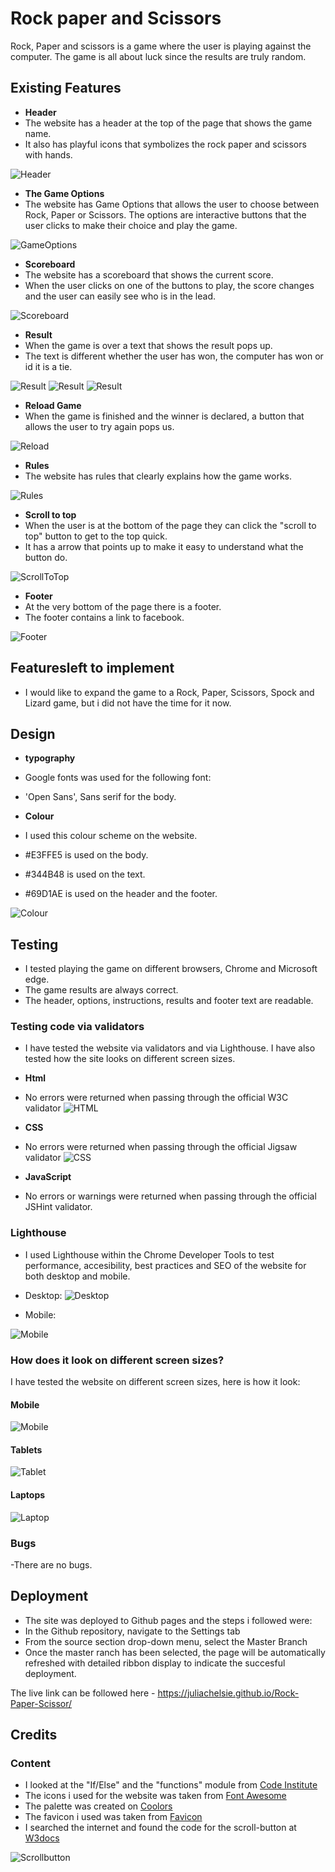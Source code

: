 # Rock paper and Scissors

Rock, Paper and scissors is a game where the user is playing against the computer. The game is all about luck since the results are truly random.

## Existing Features

- **Header**
- The website has a header at the top of the page that shows the game name.
- It also has playful icons that symbolizes the rock paper and scissors with hands.

![Header](https://github.com/juliachelsie/Rock-Paper-Scissor/blob/main/documentation/header.PNG)

- **The Game Options**
- The website has Game Options that allows the user to choose between Rock, Paper or Scissors. The options are interactive buttons that the user clicks to make their choice and play the game.

![GameOptions](https://github.com/juliachelsie/Rock-Paper-Scissor/blob/main/documentation/makeMove.PNG)

- **Scoreboard**
- The website has a scoreboard that shows the current score.
- When the user clicks on one of the buttons to play, the score changes and the user can easily see who is in the lead.

![Scoreboard](https://github.com/juliachelsie/Rock-Paper-Scissor/blob/main/documentation/scoreboard.PNG)

- **Result**
- When the game is over a text that shows the result pops up.
- The text is different whether the user has won, the computer has won or id it is a tie.

![Result](https://github.com/juliachelsie/Rock-Paper-Scissor/blob/main/documentation/result.PNG)
![Result](https://github.com/juliachelsie/Rock-Paper-Scissor/blob/main/documentation/computerwon.PNG)
![Result](https://github.com/juliachelsie/Rock-Paper-Scissor/blob/main/documentation/itsatie.PNG)

- **Reload Game**
- When the game is finished and the winner is declared, a button that allows the user to try again pops us.

![Reload](https://github.com/juliachelsie/Rock-Paper-Scissor/blob/main/documentation/reload.PNG)

- **Rules**
- The website has rules that clearly explains how the game works.

![Rules](https://github.com/juliachelsie/Rock-Paper-Scissor/blob/main/documentation/rules.PNG)

- **Scroll to top**
- When the user is at the bottom of the page they can click the "scroll to top" button to get to the top quick.
- It has a arrow that points up to make it easy to understand what the button do.

![ScrollToTop](https://github.com/juliachelsie/Rock-Paper-Scissor/blob/main/documentation/scroll.PNG)

- **Footer**
- At the very bottom of the page there is a footer.
- The footer contains a link to facebook.

![Footer](https://github.com/juliachelsie/Rock-Paper-Scissor/blob/main/documentation/footer.PNG)

## Featuresleft to implement

- I would like to expand the game to a Rock, Paper, Scissors, Spock and Lizard game, but i did not have the time for it now.

## Design

- **typography**
- Google fonts was used for the following font:
- 'Open Sans', Sans serif for the body.

- **Colour**
- I used this colour scheme on the website.
- #E3FFE5 is used on the body.
- #344B48 is used on the text.
- #69D1AE is used on the header and the footer.

![Colour](https://github.com/juliachelsie/Rock-Paper-Scissor/blob/main/documentation/palett.PNG)

## Testing

- I tested playing the game on different browsers, Chrome and Microsoft edge.
- The game results are always correct.
- The header, options, instructions, results and footer text are readable.

### Testing code via validators

- I have tested the website via validators and via Lighthouse. I have also tested how the site looks on different screen sizes.

- **Html**
- No errors were returned when passing through the official W3C validator
![HTML](https://github.com/juliachelsie/Rock-Paper-Scissor/blob/main/documentation/HTMLvalidator.PNG)

- **CSS**
- No errors were returned when passing through the official Jigsaw validator
![CSS](https://github.com/juliachelsie/Rock-Paper-Scissor/blob/main/documentation/CSSvalidator.PNG)

- **JavaScript**
- No errors or warnings were returned when passing through the official JSHint validator.

### Lighthouse

- I used Lighthouse within the Chrome Developer Tools to test performance, accesibility, best practices and SEO of the website for both desktop and mobile.
- Desktop:
![Desktop](https://github.com/juliachelsie/Rock-Paper-Scissor/blob/main/documentation/lighthouseDesktop.PNG)

- Mobile:

![Mobile](https://github.com/juliachelsie/Rock-Paper-Scissor/blob/main/documentation/lighthouse%20mobile.PNG)

### How does it look on different screen sizes?

I have tested the website on different screen sizes, here is how it look:

#### Mobile

![Mobile](https://github.com/juliachelsie/Rock-Paper-Scissor/blob/main/documentation/mobile.PNG)

#### Tablets

![Tablet](https://github.com/juliachelsie/Rock-Paper-Scissor/blob/main/documentation/tablet.PNG)

#### Laptops

![Laptop](https://github.com/juliachelsie/Rock-Paper-Scissor/blob/main/documentation/laptop.PNG)

### Bugs

-There are no bugs.

## Deployment

- The site was deployed to Github pages and the steps i followed were:
- In the Github repository, navigate to the Settings tab
- From the source section drop-down menu, select the Master Branch
- Once the master ranch has been selected, the page will be automatically refreshed with detailed ribbon display to indicate the succesful deployment.

The live link can be followed here - <https://juliachelsie.github.io/Rock-Paper-Scissor/>

## Credits

### Content

- I looked at the "If/Else" and the "functions" module from [Code Institute](https://codeinstitute.net/se/)
- The icons i used for the website was taken from [Font Awesome](https://fontawesome.com/)
- The palette was created on [Coolors](https://coolors.co/)
- The favicon i used was taken from [Favicon](https://favicon.io/)
- I searched the internet and found the code for the scroll-button at [W3docs](https://www.w3docs.com/snippets/javascript/how-to-scroll-to-the-top-of-the-page-using-javascript.html)
  
![Scrollbutton](https://github.com/juliachelsie/Rock-Paper-Scissor/blob/main/documentation/scrollCode.PNG)

